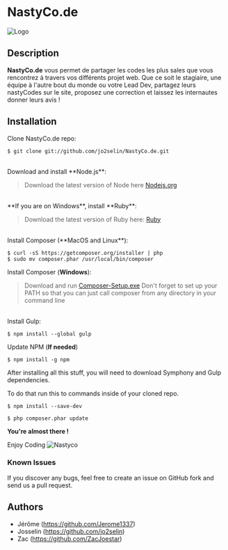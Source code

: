 # NastyCo.de

  ![Logo](http://jeromepogeant.com/img/Nastycodelogo.png)


## Description
**NastyCo.de** vous permet de partager les codes les plus sales que vous rencontrez à travers vos différents projet web. Que ce soit le stagiaire, une équipe à l'autre bout du monde ou votre Lead Dev, partagez leurs nastyCodes sur le site, proposez une correction et laissez les internautes donner leurs avis !

## Installation

Clone NastyCo.de repo:

```console
$ git clone git://github.com/jo2selin/NastyCo.de.git
```

<br/>
Download and install **Node.js**:

>Download the latest version of Node here [Nodejs.org](https://nodejs.org/download/)
<br/>
**If you are on Windows**, install **Ruby**:

>Download the latest version of Ruby here: [Ruby](http://rubyinstaller.org/downloads/)

<br/>
Install Composer (**MacOS and Linux**):

```console
$ curl -sS https://getcomposer.org/installer | php
$ sudo mv composer.phar /usr/local/bin/composer
```
Install Composer (**Windows**):

>Download and run [Composer-Setup.exe](https://getcomposer.org/Composer-Setup.exe)
>Don't forget to set up your PATH so that you can just call composer from any directory in your command line

<br/>
Install Gulp:

```console
$ npm install --global gulp
```

Update NPM (**If needed**)

```console
$ npm install -g npm
```

After installing all this stuff, you will need to download Symphony and Gulp dependencies.

To do that run this to commands inside of your cloned repo.

```console
$ npm install --save-dev
```

```console
$ php composer.phar update
```

**You're almost there !**



Enjoy Coding ![Nastyco](http://jeromepogeant.com/img/lastyco.png)

### Known Issues

If you discover any bugs, feel free to create an issue on GitHub fork and
send us a pull request.

## Authors

* Jérôme (https://github.com/Jerome1337)
* Josselin (https://github.com/jo2selin)
* Zac (https://github.com/ZacJoestar)


